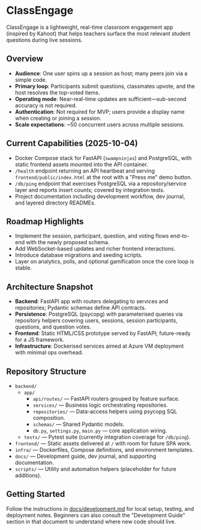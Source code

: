 # ClassEngage
ClassEngage is a lightweight, real-time classroom engagement app (inspired by Kahoot) that helps teachers surface the most relevant student questions during live sessions.

## Overview
- **Audience**: One user spins up a session as host; many peers join via a simple code.
- **Primary loop**: Participants submit questions, classmates upvote, and the host resolves the top-voted items.
- **Operating mode**: Near-real-time updates are sufficient—sub-second accuracy is not required.
- **Authentication**: Not required for MVP; users provide a display name when creating or joining a session.
- **Scale expectations**: ~50 concurrent users across multiple sessions.

## Current Capabilities (2025-10-04)
- Docker Compose stack for FastAPI (`swampninjas`) and PostgreSQL, with static frontend assets mounted into the API container.
- `/health` endpoint returning an API heartbeat and serving `frontend/public/index.html` at the root with a "Press me" demo button.
- `/db/ping` endpoint that exercises PostgreSQL via a repository/service layer and reports insert counts; covered by integration tests.
- Project documentation including development workflow, dev journal, and layered directory READMEs.

## Roadmap Highlights
- Implement the session, participant, question, and voting flows end-to-end with the newly proposed schema.
- Add WebSocket-based updates and richer frontend interactions.
- Introduce database migrations and seeding scripts.
- Layer on analytics, polls, and optional gamification once the core loop is stable.

## Architecture Snapshot
- **Backend**: FastAPI app with routers delegating to services and repositories; Pydantic schemas define API contracts.
- **Persistence**: PostgreSQL (psycopg) with parameterised queries via repository helpers covering users, sessions, session participants, questions, and question votes.
- **Frontend**: Static HTML/CSS prototype served by FastAPI; future-ready for a JS framework.
- **Infrastructure**: Dockerised services aimed at Azure VM deployment with minimal ops overhead.

## Repository Structure
- `backend/`
	- `app/`
		- `api/routes/` — FastAPI routers grouped by feature surface.
		- `services/` — Business logic orchestrating repositories.
		- `repositories/` — Data-access helpers using psycopg SQL composition.
		- `schemas/` — Shared Pydantic models.
		- `db.py`, `settings.py`, `main.py` — core application wiring.
	- `tests/` — Pytest suite (currently integration coverage for `/db/ping`).
- `frontend/` — Static assets delivered at `/` with room for future SPA work.
- `infra/` — Dockerfiles, Compose definitions, and environment templates.
- `docs/` — Development guide, dev journal, and supporting documentation.
- `scripts/` — Utility and automation helpers (placeholder for future additions).

## Getting Started
Follow the instructions in [docs/development.md](/docs/development.md) for local setup, testing, and deployment notes. Beginners can also consult the "Development Guide" section in that document to understand where new code should live.